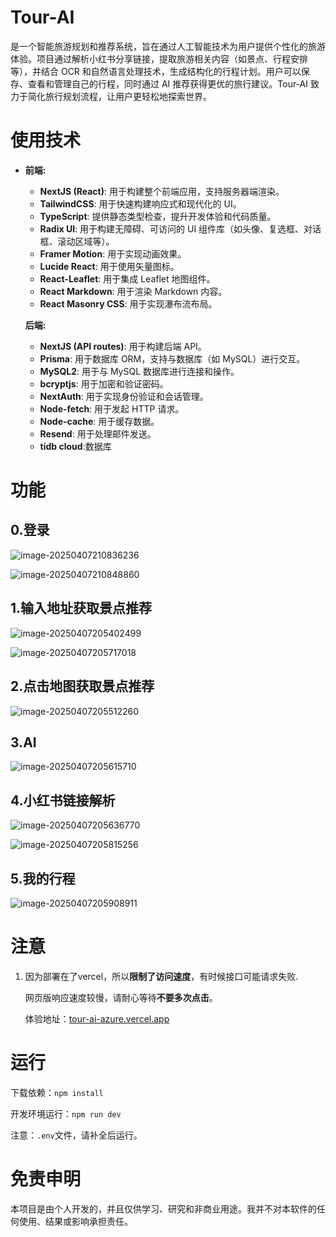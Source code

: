 # **Tour-AI** 

是一个智能旅游规划和推荐系统，旨在通过人工智能技术为用户提供个性化的旅游体验。项目通过解析小红书分享链接，提取旅游相关内容（如景点、行程安排等），并结合 OCR 和自然语言处理技术，生成结构化的行程计划。用户可以保存、查看和管理自己的行程，同时通过 AI 推荐获得更优的旅行建议。Tour-AI 致力于简化旅行规划流程，让用户更轻松地探索世界。

# 使用技术

- **前端:**

  - **NextJS (React)**: 用于构建整个前端应用，支持服务器端渲染。
  - **TailwindCSS**: 用于快速构建响应式和现代化的 UI。
  - **TypeScript**: 提供静态类型检查，提升开发体验和代码质量。
  - **Radix UI**: 用于构建无障碍、可访问的 UI 组件库（如头像、复选框、对话框、滚动区域等）。
  - **Framer Motion**: 用于实现动画效果。
  - **Lucide React**: 用于使用矢量图标。
  - **React-Leaflet**: 用于集成 Leaflet 地图组件。
  - **React Markdown**: 用于渲染 Markdown 内容。
  - **React Masonry CSS**: 用于实现瀑布流布局。

  **后端:**

  - **NextJS (API routes)**: 用于构建后端 API。
  - **Prisma**: 用于数据库 ORM，支持与数据库（如 MySQL）进行交互。
  - **MySQL2**: 用于与 MySQL 数据库进行连接和操作。
  - **bcryptjs**: 用于加密和验证密码。
  - **NextAuth**: 用于实现身份验证和会话管理。
  - **Node-fetch**: 用于发起 HTTP 请求。
  - **Node-cache**: 用于缓存数据。
  - **Resend**: 用于处理邮件发送。
  - **tidb cloud**:数据库

# 功能

## 0.登录

![image-20250407210836236](C:\Users\zheng\AppData\Roaming\Typora\typora-user-images\image-20250407210836236.png)

![image-20250407210848860](C:\Users\zheng\AppData\Roaming\Typora\typora-user-images\image-20250407210848860.png)

## 1.输入地址获取景点推荐

![image-20250407205402499](C:\Users\zheng\AppData\Roaming\Typora\typora-user-images\image-20250407205402499.png)

![image-20250407205717018](C:\Users\zheng\AppData\Roaming\Typora\typora-user-images\image-20250407205717018.png)

## 2.点击地图获取景点推荐

![image-20250407205512260](C:\Users\zheng\AppData\Roaming\Typora\typora-user-images\image-20250407205512260.png)

## 3.AI

![image-20250407205615710](C:\Users\zheng\AppData\Roaming\Typora\typora-user-images\image-20250407205615710.png)

## 4.小红书链接解析

![image-20250407205636770](C:\Users\zheng\AppData\Roaming\Typora\typora-user-images\image-20250407205636770.png)

![image-20250407205815256](C:\Users\zheng\AppData\Roaming\Typora\typora-user-images\image-20250407205815256.png)

## 5.我的行程

![image-20250407205908911](C:\Users\zheng\AppData\Roaming\Typora\typora-user-images\image-20250407205908911.png)

# 注意

1. 因为部署在了vercel，所以**限制了访问速度**，有时候接口可能请求失败.

   网页版响应速度较慢，请耐心等待**不要多次点击**。

   体验地址：[tour-ai-azure.vercel.app](https://tour-ai-azure.vercel.app/)

# 运行

下载依赖：`npm install`

开发环境运行：`npm run dev`

注意：`.env`文件，请补全后运行。

# 免责申明

本项目是由个人开发的，并且仅供学习、研究和非商业用途。我并不对本软件的任何使用、结果或影响承担责任。
